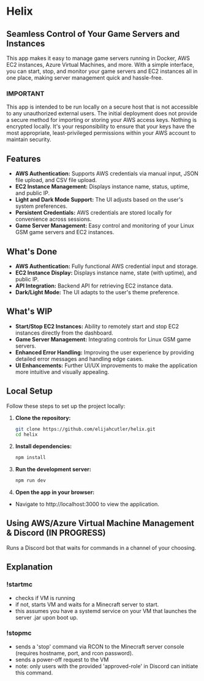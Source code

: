 # Helix

## Seamless Control of Your Game Servers and Instances
This app makes it easy to manage game servers running in Docker, AWS EC2 instances, Azure Virtual Machines, and more. With a simple interface, you can start, stop, and monitor your game servers and EC2 instances all in one place, making server management quick and hassle-free.

### IMPORTANT
This app is intended to be run locally on a secure host that is not accessible to any unauthorized external users. The initial deployment does not provide a secure method for importing or storing your AWS access keys. Nothing is encrypted locally. It's your responsibility to ensure that your keys have the most appropriate, least-privileged permissions within your AWS account to maintain security.

## Features
- **AWS Authentication:** Supports AWS credentials via manual input, JSON file upload, and CSV file upload.
- **EC2 Instance Management:** Displays instance name, status, uptime, and public IP.
- **Light and Dark Mode Support:** The UI adjusts based on the user's system preferences.
- **Persistent Credentials:** AWS credentials are stored locally for convenience across sessions.
- **Game Server Management:** Easy control and monitoring of your Linux GSM game servers and EC2 instances.

## What's Done
- **AWS Authentication:** Fully functional AWS credential input and storage.
- **EC2 Instance Display:** Displays instance name, state (with uptime), and public IP.
- **API Integration:** Backend API for retrieving EC2 instance data.
- **Dark/Light Mode:** The UI adapts to the user's theme preference.

## What's WIP
- **Start/Stop EC2 Instances:** Ability to remotely start and stop EC2 instances directly from the dashboard.
- **Game Server Management:** Integrating controls for Linux GSM game servers.
- **Enhanced Error Handling:** Improving the user experience by providing detailed error messages and handling edge cases.
- **UI Enhancements:** Further UI/UX improvements to make the application more intuitive and visually appealing.

## Local Setup

Follow these steps to set up the project locally:

1. **Clone the repository:**
   ```bash
   git clone https://github.com/elijahcutler/helix.git
   cd helix

2. **Install dependencies:**
   ```bash
   npm install

4. **Run the development server:**
   ```bash
   npm run dev

5. **Open the app in your browser:**
  - Navigate to http://localhost:3000 to view the application.


## Using AWS/Azure Virtual Machine Management & Discord (IN PROGRESS)

Runs a Discord bot that waits for commands in a channel of your choosing.

## Explanation
### !startmc
- checks if VM is running
- if not, starts VM and waits for a Minecraft server to start.
- this assumes you have a systemd service on your VM that launches the server .jar upon boot up.
### !stopmc
- sends a 'stop' command via RCON to the Minecraft server console (requires hostname, port, and rcon password).
- sends a power-off request to the VM
- note: only users with the provided 'approved-role' in Discord can initiate this command.
